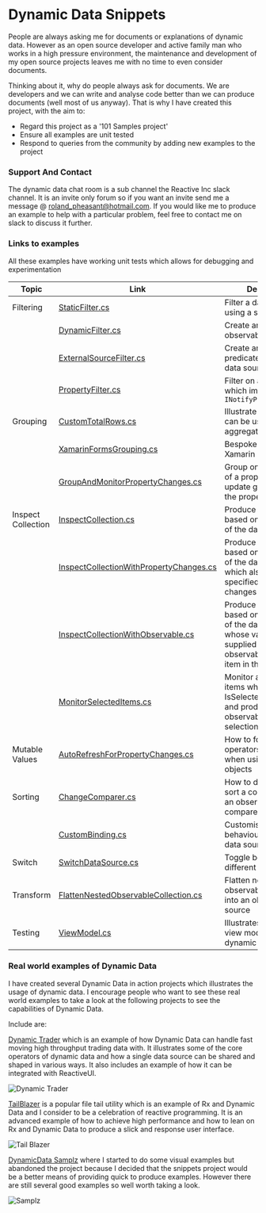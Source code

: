 # Dynamic Data Snippets

People are always asking me for documents or explanations of dynamic data. However as an open source developer and active family man who works in a high pressure environment, the maintenance and development of my open source projects leaves me with no time to even consider documents.  

Thinking about it, why do people always ask for documents. We are developers and we can write and analyse code better than we can produce documents (well most of us anyway).  That is why I have created this project, with the aim to:

 - Regard this project as a '101 Samples project'
 - Ensure all examples are unit tested
 - Respond to queries from the community by adding new examples to the project
 
### Support And Contact

The dynamic data chat room is a sub channel the Reactive Inc slack channel. It is an invite only forum so if you want an invite send me a message @ roland_pheasant@hotmail.com. If you would like me to produce an example to help with a particular problem, feel free to contact me on slack to discuss it further.

### Links to examples
All these examples have working unit tests which allows for debugging and experimentation

| Topic| Link| Description|
| ------------- |-------------| -----|
| Filtering      |[StaticFilter.cs](https://github.com/RolandPheasant/DynamicData.Snippets/blob/master/DynamicData.Snippets/Filter/StaticFilter.cs) | Filter a data source using a static predicate |
| |[DynamicFilter.cs](https://github.com/RolandPheasant/DynamicData.Snippets/blob/master/DynamicData.Snippets/Filter/DynamicFilter.cs) | Create and apply an observable predicate |
| |[ExternalSourceFilter.cs](https://github.com/RolandPheasant/DynamicData.Snippets/blob/master/DynamicData.Snippets/Filter/ExternalSourceFilter.cs) | Create an observable predicate from another data source |
| |[PropertyFilter.cs](https://github.com/RolandPheasant/DynamicData.Snippets/blob/master/DynamicData.Snippets/Filter/PropertyFilter.cs) | Filter on a property which implements ```INotifyPropertyChanged```  |
| Grouping|[CustomTotalRows.cs](https://github.com/RolandPheasant/DynamicData.Snippets/blob/master/DynamicData.Snippets/Group/CustomTotalRows.cs) | Illustrate how grouping can be used for custom aggregation  |
| |[XamarinFormsGrouping.cs](https://github.com/RolandPheasant/DynamicData.Snippets/blob/master/DynamicData.Snippets/Group/XamarinFormsGrouping.cs) | Bespoke grouping with Xamarin Forms  |
| |[GroupAndMonitorPropertyChanges.cs](https://github.com/RolandPheasant/DynamicData.Snippets/blob/master/DynamicData.Snippets/Group/GroupAndMonitorPropertyChanges.cs) | Group on the first letter of a property and update grouping when the property changes |
| Inspect Collection|[InspectCollection.cs](https://github.com/RolandPheasant/DynamicData.Snippets/blob/master/DynamicData.Snippets/InspectItems/InspectCollection.cs) | Produce an observable based on the contents of the datasource  |
| |[InspectCollectionWithPropertyChanges.cs](https://github.com/RolandPheasant/DynamicData.Snippets/blob/master/DynamicData.Snippets/InspectItems/InspectCollectionWithPropertyChanges.cs) | Produce an observable based on the contents of the data source, which also fires when a specified property changes |
| |[InspectCollectionWithObservable.cs](https://github.com/RolandPheasant/DynamicData.Snippets/blob/master/DynamicData.Snippets/InspectItems/InspectCollectionWithObservable.cs) | Produce an observable based on the contents of the data source, whose values are supplied by an observable on each item in the collection|
| |[MonitorSelectedItems.cs](https://github.com/RolandPheasant/DynamicData.Snippets/blob/master/DynamicData.Snippets/InspectItems/MonitorSelectedItems.cs) | Monitor a collection of items which have an IsSelected property and produce observables based on selection|
| Mutable Values|[AutoRefreshForPropertyChanges.cs](https://github.com/RolandPheasant/DynamicData.Snippets/blob/master/DynamicData.Snippets/MutableValues/AutoRefreshForPropertyChanges.cs) | How to force cache operators to recalulate when using mutable objects|
| Sorting|[ChangeComparer.cs](https://github.com/RolandPheasant/DynamicData.Snippets/blob/master/DynamicData.Snippets/Sorting/ChangeComparer.cs) | How to dynamically sort a collection using an observable comparer|
| |[CustomBinding.cs](https://github.com/RolandPheasant/DynamicData.Snippets/blob/master/DynamicData.Snippets/Sorting/CustomBinding.cs) | Customise binding behaviour for a sorted data source|
| Switch |[SwitchDataSource.cs](https://github.com/RolandPheasant/DynamicData.Snippets/blob/master/DynamicData.Snippets/Switch/SwitchDataSource.cs) | Toggle between different data sources|
| Transform |[FlattenNestedObservableCollection.cs](https://github.com/RolandPheasant/DynamicData.Snippets/blob/master/DynamicData.Snippets/Transform/FlattenNestedObservableCollection.cs) | Flatten nested observable collections into an observable data source |
| Testing|[ViewModel.cs](https://github.com/RolandPheasant/DynamicData.Snippets/blob/master/DynamicData.Snippets/ViewModelTesting/ViewModel.cs) | Illustrates how to test a view model when using dynamic data|

### Real world examples of Dynamic Data

I have created several Dynamic Data in action projects which illustrates the usage of dynamic data. I encourage people who want to see these real world examples to take a look at the following projects to see the capabilities of Dynamic Data.

Include are:

[Dynamic Trader](https://github.com/RolandPheasant/Dynamic.Trader) which is an example of how Dynamic Data can handle fast moving high throughput trading data with. It illustrates some of the core operators of dynamic data and how a single data source can be shared and shaped in various ways. It also includes an example of how it can be integrated with ReactiveUI.

![Dynamic Trader](https://github.com/RolandPheasant/TradingDemo/blob/master/Images/LiveTrades.gif)

[TailBlazer](https://github.com/RolandPheasant/TailBlazer) is a popular file tail utility which is an example of Rx and Dynamic Data and I consider to be a celebration of reactive programming. It is an advanced example of how to achieve high performance and how to lean on Rx and Dynamic Data to produce a slick and response user interface.

![Tail Blazer](https://github.com/RolandPheasant/TailBlazer/blob/master/Images/Release%20v0.9/Search%20and%20highlight.gif)

[DynamicData Samplz](https://github.com/RolandPheasant/DynamicData.Samplz) where I started to do some visual examples but abandoned the project because I decided that the snippets project would be a better means of providing quick to produce examples. However there are still several good examples so well worth taking a look.

![Samplz](https://github.com/RolandPheasant/DynamicData.Samplz/blob/master/Images/Screenshot.gif)


